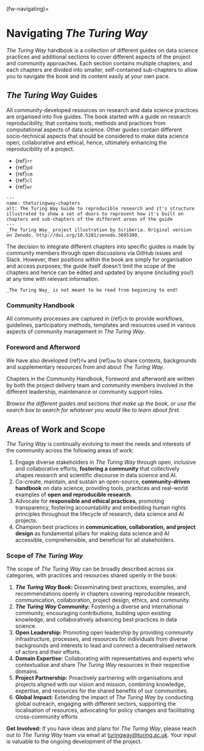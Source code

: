 (fw-navigating)=
# Navigating _The Turing Way_

_The Turing Way_ handbook is a collection of different guides on data science practices and additional sections to cover different aspects of the project and community approaches.
Each section contains multiple chapters, and each chapters are divided into smaller, self-contained sub-chapters to allow you to navigate the book and its content easily at your own pace.

## _The Turing Way_ Guides 

All community-developed resources on research and data science practices are organised into five guides.
The book started with a guide on research reproducibility, that contains tools, methods and practices from computational aspects of data science.
Other guides contain different socio-technical aspects that should be considered to make data science open, collaborative and ethical, hence, ultimately enhancing the reproducibility of a project.

* {ref}`rr`
* {ref}`pd`
* {ref}`cm`
* {ref}`cl`
* {ref}`er`

```{figure} ../figures/theturingway-chapters.*
---
name: theturingway-chapters
alt: The Turing Way Guide to reproducible research and it's structure illustrated to show a set of doors to represent how it's built on chapters and sub-chapters of the different areas of the guide
---
_The Turing Way_ project illustration by Scriberia. Original version on Zenodo. http://doi.org/10.5281/zenodo.3695300.
```

The decision to integrate different chapters into specific guides is made by community members through open discussions via GitHub issues and Slack.
However, their positions within the book are simply for organisation and access purposes; the guide itself doesn't limit the scope of the chapters and hence can be edited and updated by anyone (including you!) at any time with relevant information.

```{admonition} Reminder
_The Turing Way_ is not meant to be read from beginning to end!
```

### Community Handbook

All community processes are captured in {ref}`ch` to provide workflows, guidelines, participatory methods, templates and resources used in various aspects of community management in _The Turing Way_.

### Foreword and Afterword

We have also developed {ref}`fw` and {ref}`aw` to share contexts, backgrounds and supplementary resources from and about _The Turing Way_.

Chapters in the Community Handbook, Foreword and afterword are written by both the project delivery team and community members involved in the different leadership, maintenance or community support roles. 

*Browse the different guides and sections that make up the book, or use the search box to search for whatever you would like to learn about first.*

## Areas of Work and Scope

_The Turing Way_ is continually evolving to meet the needs and interests of the community across the following areas of work:

1. Engage diverse stakeholders in _The Turing Way_ through open, inclusive and collaborative efforts, **fostering a community** that collectively shapes research and scientific discourse in data science and AI.
2. Co-create, maintain, and sustain an open-source, **community-driven handbook** on data science, providing tools, practices and real-world examples of **open and reproducible research**.
3. Advocate for **responsible and ethical practices**, promoting transparency, fostering accountability and embedding human rights principles throughout the lifecycle of research, data science and AI projects. 
4. Champion best practices in **communication, collaboration, and project design** as fundamental pillars for making data science and AI accessible, comprehensible, and beneficial for all stakeholders.

### Scope of _The Turing Way_

The scope of _The Turing Way_ can be broadly described across six categories, with practices and resources shared openly in the book:

1. **_The Turing Way_ Book:** Disseminating best practices, examples, and recommendations openly in chapters covering reproducible research, communication, collaboration, project design, ethics, and community.
2. **_The Turing Way_ Community:** Fostering a diverse and international community, encouraging contributions, building upon existing knowledge, and collaboratively advancing best practices in data science.
3. **Open Leadership:** Promoting open leadership by providing community infrastructure, processes, and resources for individuals from diverse backgrounds and interests to lead and connect a decentralised network of actors and their efforts.
4. **Domain Expertise:** Collaborating with representatives and experts who contextualise and share _The Turing Way_ resources in their respective domains.
5. **Project Partnership:** Proactively partnering with organisations and projects aligned with our vision and mission, combining knowledge, expertise, and resources for the shared benefits of our communities.
6. **Global Impact:** Extending the impact of _The Turing Way_ by conducting global outreach, engaging with different sectors, supporting the localisation of resources, advocating for policy changes and facilitating cross-community efforts

**Get Involved:** If you have ideas and plans for _The Turing Way_, please reach out to _The Turing Way_ team via email at [turingway@turing.ac.uk](mailto:turingway@turing.ac.uk). Your input is valuable to the ongoing development of the project.

